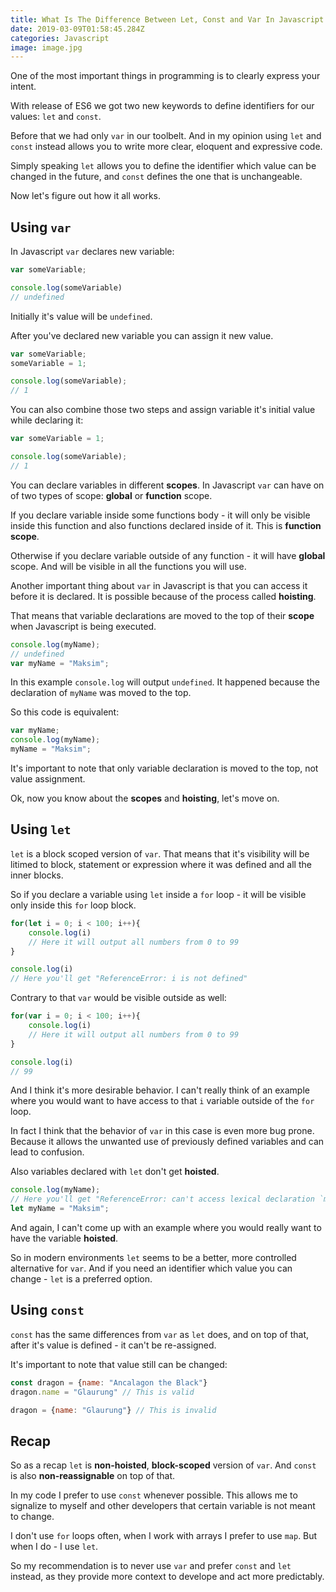 ```yaml
---
title: What Is The Difference Between Let, Const and Var In Javascript 
date: 2019-03-09T01:58:45.284Z
categories: Javascript
image: image.jpg
---
```


One of the most important things in programming is to clearly express your intent.

With release of ES6 we got two new keywords to define identifiers for our values: `let` and `const`.

Before that we had only `var` in our toolbelt. And in my opinion using `let` and `const` instead allows you to write more clear, eloquent and expressive code.

Simply speaking `let` allows you to define the identifier which value can be changed in the future, and `const` defines the one that is unchangeable.

Now let's figure out how it all works.

## Using `var`

In Javascript `var` declares new variable:

```js
var someVariable;

console.log(someVariable)
// undefined
```

Initially it's value will be `undefined`.

After you've declared new variable you can assign it new value.

```js
var someVariable;
someVariable = 1;

console.log(someVariable);
// 1
```

You can also combine those two steps and assign variable it's initial value while declaring it:

```js
var someVariable = 1;

console.log(someVariable);
// 1
```

You can declare variables in different **scopes**. In Javascript `var` can have on of two types of scope: **global** or **function** scope.

If you declare variable inside some functions body - it will only be visible inside this function and also functions declared inside of it. This is **function scope**.

Otherwise if you declare variable outside of any function - it will have **global** scope. And will be visible in all the functions you will use.

Another important thing about `var` in Javascript is that you can access it before it is declared. It is possible because of the process called **hoisting**.

That means that variable declarations are moved to the top of their **scope** when Javascript is being executed.

```js
console.log(myName);
// undefined
var myName = "Maksim";
```

In this example `console.log` will output `undefined`. It happened because the declaration of `myName` was moved to the top.

So this code is equivalent:

```js
var myName;
console.log(myName);
myName = "Maksim";
```

It's important to note that only variable declaration is moved to the top, not value assignment.

Ok, now you know about the **scopes** and **hoisting**, let's move on.

## Using `let`

`let` is a block scoped version of `var`. That means that it's visibility will be litimed to block, statement or expression where it was defined and all the inner blocks.

So if you declare a variable using `let` inside a `for` loop - it will be visible only inside this `for` loop block.

```js
for(let i = 0; i < 100; i++){
    console.log(i)
    // Here it will output all numbers from 0 to 99 
}

console.log(i)
// Here you'll get "ReferenceError: i is not defined"
```

Contrary to that `var` would be visible outside as well:

```js
for(var i = 0; i < 100; i++){
    console.log(i)
    // Here it will output all numbers from 0 to 99 
}

console.log(i)
// 99
```

And I think it's more desirable behavior. I can't really think of an example where you would want to have access to that `i` variable outside of the `for` loop.

In fact I think that the behavior of `var` in this case is even more bug prone. Because it allows the unwanted use of previously defined variables and can lead to confusion.

Also variables declared with `let` don't get **hoisted**.

```js
console.log(myName);
// Here you'll get "ReferenceError: can't access lexical declaration `myName' before initialization"
let myName = "Maksim";
```

And again, I can't come up with an example where you would really want to have the variable **hoisted**.

So in modern environments `let` seems to be a better, more controlled alternative for `var`. And if you need an identifier which value you can change - `let` is a preferred option.

## Using `const`

`const` has the same differences from `var` as `let` does, and on top of that, after it's value is defined - it can't be re-assigned.

It's important to note that value still can be changed:

```js
const dragon = {name: "Ancalagon the Black"}
dragon.name = "Glaurung" // This is valid

dragon = {name: "Glaurung"} // This is invalid
```

## Recap

So as a recap `let` is **non-hoisted**, **block-scoped** version of `var`. And `const` is also **non-reassignable** on top of that.

In my code I prefer to use `const` whenever possible. This allows me to signalize to myself and other developers that certain variable is not meant to change.

I don't use `for` loops often, when I work with arrays I prefer to use `map`. But when I do - I use `let`.

So my recommendation is to never use `var` and prefer `const` and `let` instead, as they provide more context to develope and act more predictably.
